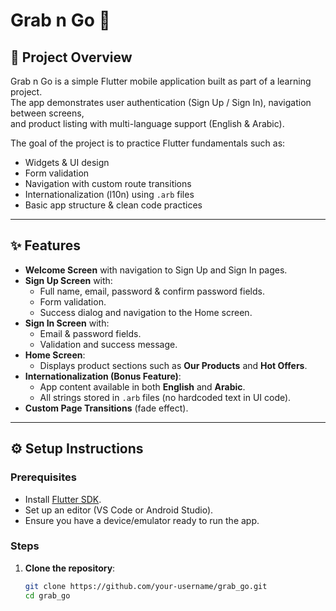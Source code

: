 # Grab n Go 🛒

## 📖 Project Overview
Grab n Go is a simple Flutter mobile application built as part of a learning project.  
The app demonstrates user authentication (Sign Up / Sign In), navigation between screens,  
and product listing with multi-language support (English & Arabic).  

The goal of the project is to practice Flutter fundamentals such as:
- Widgets & UI design
- Form validation
- Navigation with custom route transitions
- Internationalization (l10n) using `.arb` files
- Basic app structure & clean code practices

---

## ✨ Features
- **Welcome Screen** with navigation to Sign Up and Sign In pages.
- **Sign Up Screen** with:
  - Full name, email, password & confirm password fields.
  - Form validation.
  - Success dialog and navigation to the Home screen.
- **Sign In Screen** with:
  - Email & password fields.
  - Validation and success message.
- **Home Screen**:
  - Displays product sections such as **Our Products** and **Hot Offers**.
- **Internationalization (Bonus Feature)**:
  - App content available in both **English** and **Arabic**.
  - All strings stored in `.arb` files (no hardcoded text in UI code).
- **Custom Page Transitions** (fade effect).

---

## ⚙️ Setup Instructions

### Prerequisites
- Install [Flutter SDK](https://flutter.dev/docs/get-started/install).
- Set up an editor (VS Code or Android Studio).
- Ensure you have a device/emulator ready to run the app.

### Steps
1. **Clone the repository**:
   ```bash
   git clone https://github.com/your-username/grab_go.git
   cd grab_go
